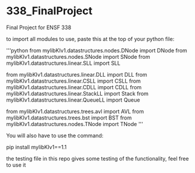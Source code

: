 # 338_FinalProject
Final Project for ENSF 338

to import all modules to use, paste this at the top of your python file:

'''python
from mylibKIv1.datastructures.nodes.DNode import DNode
from mylibKIv1.datastructures.nodes.SNode import SNode
from mylibKIv1.datastructures.linear.SLL import SLL

from mylibKIv1.datastructures.linear.DLL import DLL
from mylibKIv1.datastructures.linear.CSLL import CSLL
from mylibKIv1.datastructures.linear.CDLL import CDLL
from mylibKIv1.datastructures.linear.StackLL import Stack
from mylibKIv1.datastructures.linear.QueueLL import Queue

from mylibKIv1.datastructures.trees.avl import AVL
from mylibKIv1.datastructures.trees.bst import BST
from mylibKIv1.datastructures.nodes.TNode import TNode
'''

You will also have to use the command:

pip install mylibKIv1==1.1

the testing file in this repo gives some testing of the functionality, feel free to use it

